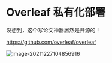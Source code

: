 # Overleaf 私有化部署

没想到，这个写论文神器居然是开源的！

https://github.com/overleaf/overleaf

![image-20211227104856916](C:\Users\Min\AppData\Roaming\Typora\typora-user-images\image-20211227104856916.png)
